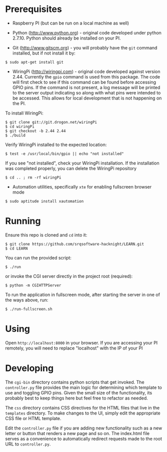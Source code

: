 # Prerequisites

* Raspberry PI (but can be run on a local machine as well)

* Python (http://www.python.org) - original code developed under  python 2.7.10. Python should already be installed on your PI.

* Git (http://www.gitscm.org) - you will probably have the `git` command installed, but if not install it by:

```
$ sudo apt-get install git
```

* WiringPi (http://wiringpi.com) - original code developed against version 2.44. Currently the `gpio` command is used from this package. The code will first check to see if this command can be found before accessing GPIO pins. If the command is not present, a log message will be printed to the server output indicating so along with what pins were intended to be accessed. This allows for local development that is not happening on the PI.

To install WiringPi:

```
$ git clone git://git.drogon.net/wiringPi
$ cd wiringPi
$ git checkout -b 2.44 2.44
$ ./build
```
  
Verify WiringPi installed to the expected location:

```
$ test -e /usr/local/bin/gpio || echo "not installed"
```

If you see "not installed", check your WiringPi installation. If the installation was completed properly, you can delete the WiringPi repository

```
$ cd .. ; rm -rf wiringPi
```

* Automation utilities, specifically `xte` for enabling fullscreen browser mode

```
$ sudo aptitude install xautomation
```

# Running

Ensure this repo is cloned and `cd` into it:

```
$ git clone https://github.com/srqsoftware-hacknight/LEARN.git
$ cd LEARN
```

You can run the provided script:

```
$ ./run
```

or invoke the CGI server directly in the project root (required):

```
$ python -m CGIHTTPServer
```

To run the application in fullscreen mode, after starting the server in one of the ways above, run:

```
$ ./run-fullscreen.sh
```

# Using

Open `http://localhost:8000` in your browser. If you are accessing your PI remotely, you will need to replace "localhost" with the IP of your PI

# Developing

The `cgi-bin` directory contains python scripts that get invoked. The `controller.py` file provides the main logic for determining which template to use and toggling GPIO pins. Given the small size of the functionality, its probably best to keep things here but feel free to refactor as needed.

The `css` directory contains CSS directives for the HTML files that live in the `templates` directory. To make changes to the UI, simply edit the appropriate CSS file or HTML template.

Edit the `controller.py` file if you are adding new functionality such as a new letter or button that renders a new page and so on. The index.html file serves as a convenience to automatically redirect requests made to the root URL to `controller.py`.

